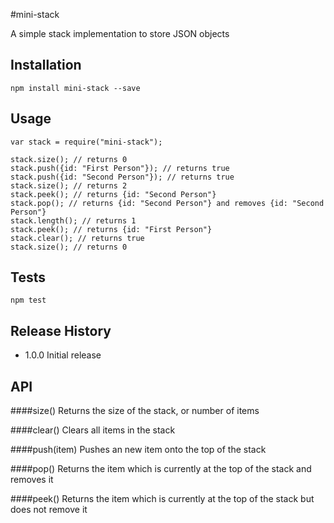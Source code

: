 #mini-stack

A simple stack implementation to store JSON objects

## Installation

    npm install mini-stack --save

## Usage

    var stack = require("mini-stack");
    
    stack.size(); // returns 0
    stack.push({id: "First Person"}); // returns true
    stack.push({id: "Second Person"}); // returns true
    stack.size(); // returns 2
    stack.peek(); // returns {id: "Second Person"}
    stack.pop(); // returns {id: "Second Person"} and removes {id: "Second Person"}
    stack.length(); // returns 1
    stack.peek(); // returns {id: "First Person"}
    stack.clear(); // returns true
    stack.size(); // returns 0

## Tests

    npm test

## Release History

* 1.0.0 Initial release

## API

####size()
Returns the size of the stack, or number of items

####clear()
Clears all items in the stack

####push(item)
Pushes an new item onto the top of the stack

####pop()
Returns the item which is currently at the top of the stack and removes it

####peek()
Returns the item which is currently at the top of the stack but does not remove it
